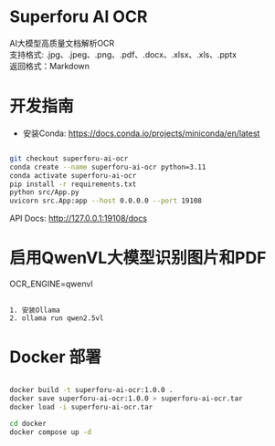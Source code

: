 # Superforu AI OCR
AI大模型高质量文档解析OCR   
    支持格式: .jpg、.jpeg、.png、.pdf、.docx、.xlsx、.xls、.pptx   
    返回格式：Markdown

# 开发指南
- 安装Conda: https://docs.conda.io/projects/miniconda/en/latest  

```bash

git checkout superforu-ai-ocr
conda create --name superforu-ai-ocr python=3.11
conda activate superforu-ai-ocr
pip install -r requirements.txt
python src/App.py
uvicorn src.App:app --host 0.0.0.0 --port 19108
```
API Docs: http://127.0.0.1:19108/docs

# 启用QwenVL大模型识别图片和PDF
OCR_ENGINE=qwenvl
```shell

1. 安装Ollama
2. ollama run qwen2.5vl
```

# Docker 部署
```bash

docker build -t superforu-ai-ocr:1.0.0 .
docker save superforu-ai-ocr:1.0.0 > superforu-ai-ocr.tar
docker load -i superforu-ai-ocr.tar

cd docker
docker compose up -d

```





